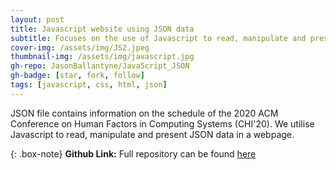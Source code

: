 ```yaml
---
layout: post
title: Javascript website using JSON data
subtitle: Focuses on the use of Javascript to read, manipulate and present JSON data in a webpage
cover-img: /assets/img/JS2.jpeg
thumbnail-img: /assets/img/javascript.jpg
gh-repo: JasonBallantyne/JavaScript_JSON
gh-badge: [star, fork, follow]
tags: [javascript, css, html, json]
---
```


JSON file contains information on the schedule of the 2020 ACM Conference on Human Factors in Computing Systems (CHI'20). We utilise Javascript to read, manipulate and present JSON data in a webpage. 

{: .box-note}
**Github Link:** Full repository can be found [here](https://github.com/JasonBallantyne/JavaScript_JSON)
